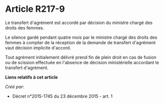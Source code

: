 # Article R217-9

Le transfert d'agrément est accordé par décision du ministre chargé des droits des femmes.

Le silence gardé pendant quatre mois par le ministre chargé des droits des femmes à compter de la réception de la demande de
transfert d'agrément vaut décision implicite d'accord.

Tout agrément initialement délivré prend fin de plein droit en cas de fusion ou de scission effectuée en l'absence de
décision ministérielle accordant le transfert d'agrément.

**Liens relatifs à cet article**

_Créé par_:

  - Décret n°2015-1745 du 23 décembre 2015 - art. 1
